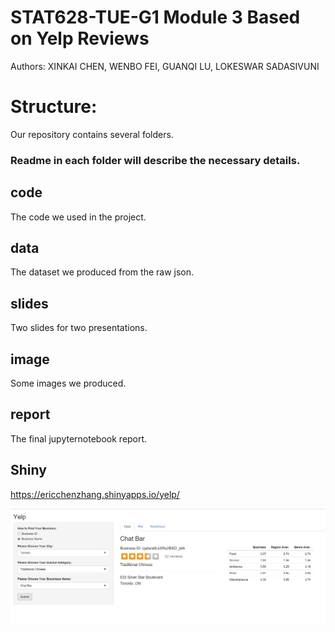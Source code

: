 # STAT628-TUE-G1   Module 3   Based on Yelp Reviews 
Authors: XINKAI CHEN, WENBO FEI, GUANQI LU, LOKESWAR SADASIVUNI  

# Structure:
Our repository contains several folders.  
### Readme in each folder will describe the necessary details.

## code   
The code we used in the project.

## data
The dataset we produced from the raw json.  

## slides  
Two slides for two presentations.

## image
Some images we produced.

## report  
The final jupyternotebook report.

## Shiny
https://ericchenzhang.shinyapps.io/yelp/    

![image](https://github.com/Guanqilu/YELP-G1/blob/master/image/shiny_examples.png)  


